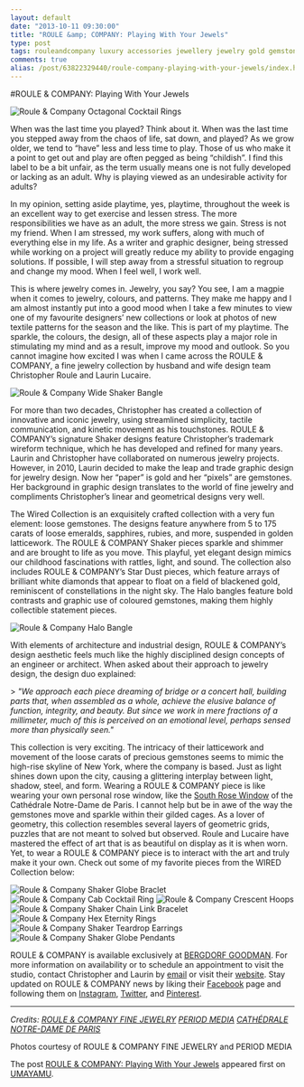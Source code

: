```yaml
---
layout: default
date: "2013-10-11 09:30:00"
title: "ROULE &amp; COMPANY: Playing With Your Jewels"
type: post
tags: rouleandcompany luxury accessories jewellery jewelry gold gemstones usa nyc artisan craftsmanship
comments: true
alias: /post/63822329440/roule-company-playing-with-your-jewels/index.html
---
```



#ROULE &amp; COMPANY: Playing With Your Jewels

![Roule &amp; Company Octagonal Cocktail Rings][1]

When was the last time you played? Think about it. When was the last time you stepped away from the chaos of life, sat down, and played? As we grow older, we tend to “have” less and less time to play. Those of us who make it a point to get out and play are often pegged as being “childish”. I find this label to be a bit unfair, as the term usually means one is not fully developed or lacking as an adult. Why is playing viewed as an undesirable activity for adults?

In my opinion, setting aside playtime, yes, playtime, throughout the week is an excellent way to get exercise and lessen stress. The more responsibilities we have as an adult, the more stress we gain. Stress is not my friend. When I am stressed, my work suffers, along with much of everything else in my life. As a writer and graphic designer, being stressed while working on a project will greatly reduce my ability to provide engaging solutions. If possible, I will step away from a stressful situation to regroup and change my mood. When I feel well, I work well.

This is where jewelry comes in. Jewelry, you say? You see, I am a magpie when it comes to jewelry, colours, and patterns. They make me happy and I am almost instantly put into a good mood when I take a few minutes to view one of my favourite designers’ new collections or look at photos of new textile patterns for the season and the like. This is part of my playtime. The sparkle, the colours, the design, all of these aspects play a major role in stimulating my mind and as a result, improve my mood and outlook. So you cannot imagine how excited I was when I came across the ROULE &amp; COMPANY, a fine jewelry collection by husband and wife design team Christopher Roule and Laurin Lucaire.

![Roule &amp; Company Wide Shaker Bangle][2]

For more than two decades, Christopher has created a collection of innovative and iconic jewelry, using streamlined simplicity, tactile communication, and kinetic movement as his touchstones. ROULE &amp; COMPANY’s signature Shaker designs feature Christopher’s trademark wireform technique, which he has developed and refined for many years. Laurin and Christopher have collaborated on numerous jewelry projects. However, in 2010, Laurin decided to make the leap and trade graphic design for jewelry design. Now her “paper” is gold and her “pixels” are gemstones. Her background in graphic design translates to the world of fine jewelry and compliments Christopher’s linear and geometrical designs very well.

The Wired Collection is an exquisitely crafted collection with a very fun element: loose gemstones. The designs feature anywhere from 5 to 175 carats of loose emeralds, sapphires, rubies, and more, suspended in golden latticework. The ROULE &amp; COMPANY Shaker pieces sparkle and shimmer and are brought to life as you move. This playful, yet elegant design mimics our childhood fascinations with rattles, light, and sound. The collection also includes ROULE &amp; COMPANY’s Star Dust pieces, which feature arrays of brilliant white diamonds that appear to float on a field of blackened gold, reminiscent of constellations in the night sky. The Halo bangles feature bold contrasts and graphic use of coloured gemstones, making them highly collectible statement pieces.

![Roule &amp; Company Halo Bangle][3]

With elements of architecture and industrial design, ROULE &amp; COMPANY’s design aesthetic feels much like the highly disciplined design concepts of an engineer or architect. When asked about their approach to jewelry design, the design duo explained:

&gt; _"We approach each piece dreaming of bridge or a concert hall, building parts that, when assembled as a whole, achieve the elusive balance of function, integrity, and beauty. But since we work in mere fractions of a millimeter, much of this is perceived on an emotional level, perhaps sensed more than physically seen."_

This collection is very exciting. The intricacy of their latticework and movement of the loose carats of precious gemstones seems to mimic the high-rise skyline of New York, where the company is based. Just as light shines down upon the city, causing a glittering interplay between light, shadow, steel, and form. Wearing a ROULE &amp; COMPANY piece is like wearing your own personal rose window, like the [South Rose Window][4] of the Cathédrale Notre-Dame de Paris. I cannot help but be in awe of the way the gemstones move and sparkle within their gilded cages. As a lover of geometry, this collection resembles several layers of geometric grids, puzzles that are not meant to solved but observed. Roule and Lucaire have mastered the effect of art that is as beautiful on display as it is when worn. Yet, to wear a ROULE &amp; COMPANY piece is to interact with the art and truly make it your own. Check out some of my favorite pieces from the WIRED Collection below:

![Roule &amp; Company Shaker Globe Braclet][5] ![Roule &amp; Company Cab Cocktail Ring][6] ![Roule &amp; Company Crescent Hoops][7] ![Roule &amp; Company Shaker Chain Link Bracelet][8] ![Roule &amp; Company Hex Eternity Rings][9] ![Roule &amp; Company Shaker Teardrop Earrings][10] ![Roule &amp; Company Shaker Globe Pendants][11]

ROULE &amp; COMPANY is available exclusively at [BERGDORF GOODMAN][12]. For more information on availability or to schedule an appointment to visit the studio, contact Christopher and Laurin by [email][13] or visit their [website][14]. Stay updated on ROULE &amp; COMPANY news by liking their [Facebook][15] page and following them on [Instagram][16], [Twitter][17], and [Pinterest][18].

* * *

_Credits:
[ROULE &amp; COMPANY FINE JEWELRY][14]
[PERIOD MEDIA][19]
[CATHÉDRALE NOTRE-DAME DE PARIS][20]_

Photos courtesy of ROULE &amp; COMPANY FINE JEWELRY and PERIOD MEDIA

The post [ROULE &amp; COMPANY: Playing With Your Jewels][21]&nbsp;appeared first on [UMAYAMU][22].

   [1]: http://farm4.staticflickr.com/3753/10208639475_a0c9e4a3f3_o.jpg
   [2]: http://farm8.staticflickr.com/7416/10208758643_755e33188e_o.jpg
   [3]: http://farm4.staticflickr.com/3669/10208749953_85753b7acd_o.jpg
   [4]: http://www.notredamedeparis.fr/spip.php?article448
   [5]: http://farm4.staticflickr.com/3668/10208651976_75c7ee8ba0_o.jpg
   [6]: http://farm4.staticflickr.com/3688/10208651296_cd5d88377d_o.jpg
   [7]: http://farm4.staticflickr.com/3789/10208651526_be12ac6e4a_o.jpg
   [8]: http://farm6.staticflickr.com/5488/10208639615_6bf362195a_o.jpg
   [9]: http://farm4.staticflickr.com/3723/10208750093_2494e06d1c_o.jpg
   [10]: http://farm4.staticflickr.com/3779/10208541994_488c581965_o.jpg
   [11]: http://farm4.staticflickr.com/3750/10208651926_ac25b8deeb_o.jpg
   [12]: http://www.bergdorfgoodman.com/
   [13]: mailto:contact@rouleandcompany.com?subject=Hello%20ROULE%20&amp;%20COMPANY!&amp;body=I%20saw%20your%20feature%20on%20UMAYAMU%20and%20want%20more%20information%20about%20your%20collection.
   [14]: http://www.rouleandcompany.com/
   [15]: https://www.facebook.com/pages/Roule-Company/154646298036451
   [16]: http://www.instagram.com/rouleandcompany
   [17]: http://www.twitter.com/rouleandcompany
   [18]: http://www.pinterest.com/rouleandcompany
   [19]: http://www.periodmedia.com
   [20]: http://www.notredamedeparis.fr/
   [21]: http://www.umayamu.com/post/63822329440/roule-company-playing-with-your-jewels
   [22]: http://www.umayamu.com/
